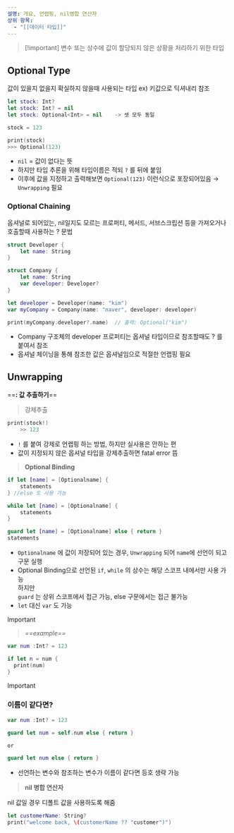 ```yaml
---
설명: 개요, 언랩핑, nil병합 연산자
상위 항목:
  - "[[데이터 타입]]"
---
```

> [!important] 변수 또는 상수에 값이 할당되지 않은 상황을 처리하기 위한 타입

  

## Optional Type

값이 있을지 없을지 확실하지 않을때 사용되는 타입 ex) 키값으로 딕셔내리 참조

```Swift
let stock: Int?
let stock: Int? = nil
let stock: Optional<Int> = nil    -> 셋 모두 동일

stock = 123

print(stock)
>>> Optional(123)
```

- `nil` = 값이 없다는 뜻
- 하지만 타입 추론을 위해 타입이름은 적되 `?` 를 뒤에 붙임
- 이후에 값을 지정하고 출력해보면 `Optional(123)` 이런식으로 포장되어있음 → `Unwrapping` 필요

  

### Optional Chaining

옵셔널로 되어있는, nil일지도 모르는 프로퍼티, 메서드, 서브스크립션 등을 가져오거나 호출할때 사용하는 ? 문법

```Swift
struct Developer {
	let name: String
}

struct Company {
	let name: String
	var developer: Developer?
}

let developer = Developer(name: "kim")
var myCompany = Company(name: "naver", developer: developer)

print(myCompany.developer?.name)  // 출력: Optional("kim")
```

- Company 구조체의 developer 프로퍼티는 옵셔널 타입이므로 참조할때도 ? 를 붙여서 참조
- 옵셔널 체이닝을 통해 참조한 값은 옵셔널임으로 적절한 언랩핑 필요

  

## Unwrapping

==**: 값 추출하기**==

> 강제추출

```Swift
print(stock!)
	>> 123
```

- `!` 를 붙여 강제로 언랩핑 하는 방법, 하지만 실사용은 안하는 편
- 값이 지정되지 않은 옵셔널 타입을 강제추출하면 fatal error 뜸

  

> **Optional Binding**

```Swift
if let [name] = [Optionalname] {
	statements
} //else 도 사용 가능

while let [name] = [Optionalname] {
	statements
}

guard let [name] = [Optionalname] else { return }
statements
```

- `Optionalname` 에 값이 저장되어 있는 경우, `Unwrapping` 되어 `name`에 선언이 되고 구문 실행
- Optional Binding으로 선언된 `if`, `while` 의 상수는 해당 스코프 내에서만 사용 가능  
    하지만  
    `guard` 는 상위 스코프에서 접근 가능, else 구문에서는 접근 불가능
- `let` 대신 `var` 도 가능

> [!important]
> 
> > _==example==_
> 
> ```Swift
> var num :Int? = 123
> 
> if let n = num {
> 	print(num)
> }
> ```

> [!important]
> 
> ### 이름이 같다면?
> 
> ```Swift
> var num :Int? = 123
> 
> guard let num = self.num else { return }
> 
> or
> 
> guard let num else { return }
> ```

- 선언하는 변수와 참조하는 변수가 이름이 같다면 등호 생략 가능

  

> **nil 병합 연산자**

nil 값일 경우 디폴트 값을 사용하도록 해줌

```Swift
let customerName: String? 
print("welcome back, \(customerName ?? "customer")")
```